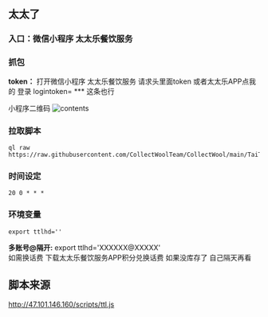 ## 太太了
### 入口：微信小程序 太太乐餐饮服务
### 抓包
**token：** 打开微信小程序 太太乐餐饮服务 请求头里面token
或者太太乐APP点我的 登录 logintoken= *** 这条也行

小程序二维码
![contents](https://github.com/CollectWoolTeam/CollectWool/blob/main/TaiTaiLe/ttl.jpg)

### 拉取脚本
```
ql raw https://raw.githubusercontent.com/CollectWoolTeam/CollectWool/main/TaiTaiLe/raw_scripts_ttl.js
```
### 时间设定
```
20 0 * * *
```
### 环境变量
```
export ttlhd=''
```
**多账号@隔开:** export ttlhd='XXXXXX@XXXXX'  
如需换话费 下载太太乐餐饮服务APP积分兑换话费
如果没库存了 自己隔天再看

## 脚本来源
http://47.101.146.160/scripts/ttl.js
